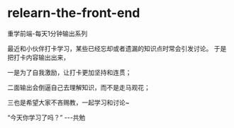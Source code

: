 # relearn-the-front-end
重学前端-每天1分钟输出系列

最近和小伙伴打卡学习，某些已经忘却或者遗漏的知识点时常会引发讨论。
于是把打卡内容输出出来，

一是为了自我激励，让打卡更加坚持和连贯；

二面输出会倒逼自己去理解知识，而不是走马观花；

三也是希望大家不吝赐教，一起学习和讨论~

“今天你学习了吗？” ---共勉
